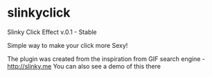 slinkyclick
===========

Slinky Click Effect v.0.1 - Stable

Simple way to make your click more Sexy!

The plugin was created from the inspiration from GIF search engine - http://slinky.me
You can also see a demo of this there
